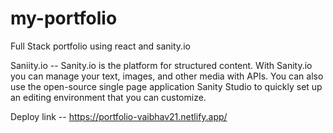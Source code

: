 # my-portfolio
Full Stack portfolio using react and sanity.io

Saniity.io -- Sanity.io is the platform for structured content. With Sanity.io you can manage your text, images, and other media with APIs. You can also use the open-source single page application Sanity Studio to quickly set up an editing environment that you can customize.



Deploy link -- https://portfolio-vaibhav21.netlify.app/
